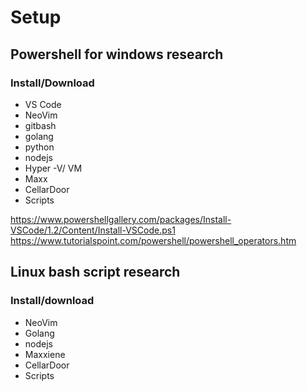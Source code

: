 # Setup

## Powershell for windows research
### Install/Download
- VS Code
- NeoVim
- gitbash
- golang
- python
- nodejs
- Hyper -V/ VM
- Maxx
- CellarDoor
- Scripts

https://www.powershellgallery.com/packages/Install-VSCode/1.2/Content/Install-VSCode.ps1
https://www.tutorialspoint.com/powershell/powershell_operators.htm


## Linux bash script research
### Install/download
- NeoVim
- Golang
- nodejs
- Maxxiene
- CellarDoor
- Scripts
